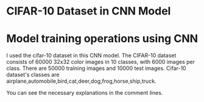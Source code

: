 # CIFAR-10 Dataset in CNN Model

# Model training operations using CNN



I used the cifar-10 dataset in this CNN model. The CIFAR-10 dataset consists of 60000 32x32 color images in 10 classes, with 6000 images per class. There are 50000 training images and 10000 test images. Cifar-10 dataset's classes are airplane,automobile,bird,cat,deer,dog,frog,horse,ship,truck.



You can see the necessary explanations in the comment lines.
